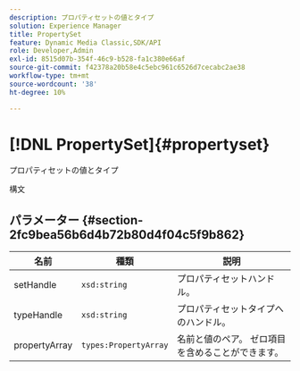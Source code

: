 ```yaml
---
description: プロパティセットの値とタイプ
solution: Experience Manager
title: PropertySet
feature: Dynamic Media Classic,SDK/API
role: Developer,Admin
exl-id: 8515d07b-354f-46c9-b528-fa1c380e66af
source-git-commit: f42378a20b58e4c5ebc961c6526d7cecabc2ae38
workflow-type: tm+mt
source-wordcount: '38'
ht-degree: 10%

---
```


# [!DNL PropertySet]{#propertyset}

プロパティセットの値とタイプ

構文

## パラメーター {#section-2fc9bea56b6d4b72b80d4f04c5f9b862}

| 名前 | 種類 | 説明 |
|---|---|---|
| setHandle | `xsd:string` | プロパティセットハンドル。 |
| typeHandle | `xsd:string` | プロパティセットタイプへのハンドル。 |
| propertyArray | `types:PropertyArray` | 名前と値のペア。 ゼロ項目を含めることができます。 |
